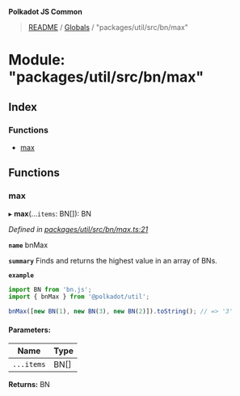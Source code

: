 **Polkadot JS Common**

> [README](../README.md) / [Globals](../globals.md) / "packages/util/src/bn/max"

# Module: "packages/util/src/bn/max"

## Index

### Functions

* [max](_packages_util_src_bn_max_.md#max)

## Functions

### max

▸ **max**(...`items`: BN[]): BN

*Defined in [packages/util/src/bn/max.ts:21](https://github.com/polkadot-js/common/blob/13ae8665/packages/util/src/bn/max.ts#L21)*

**`name`** bnMax

**`summary`** Finds and returns the highest value in an array of BNs.

**`example`** 
<BR>

```javascript
import BN from 'bn.js';
import { bnMax } from '@polkadot/util';

bnMax([new BN(1), new BN(3), new BN(2)]).toString(); // => '3'
```

#### Parameters:

Name | Type |
------ | ------ |
`...items` | BN[] |

**Returns:** BN
